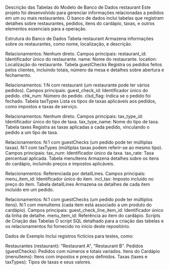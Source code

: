 Descrição das Tabelas do Modelo de Banco de Dados restaurant
Este projeto foi desenvolvido para gerenciar informações relacionadas a pedidos em um ou mais restaurantes. O banco de dados inclui tabelas que registram detalhes sobre restaurantes, pedidos, itens do cardápio, taxas, e outros elementos essenciais para a operação.

Estrutura do Banco de Dados
Tabela restaurant
Armazena informações sobre os restaurantes, como nome, localização, e descrição.

Relacionamentos: Nenhum direto.
Campos principais:
restaurant_id: Identificador único do restaurante.
name: Nome do restaurante.
location: Localização do restaurante.
Tabela guestChecks
Registra os pedidos feitos pelos clientes, incluindo totais, número da mesa e detalhes sobre abertura e fechamento.

Relacionamentos:
1:N com restaurant (um restaurante pode ter vários pedidos).
Campos principais:
guest_check_id: Identificador único do pedido.
chk_num: Número do pedido.
clsd_flag: Indica se o pedido foi fechado.
Tabela taxTypes
Lista os tipos de taxas aplicáveis aos pedidos, como impostos e taxas de serviço.

Relacionamentos: Nenhum direto.
Campos principais:
tax_type_id: Identificador único do tipo de taxa.
tax_type_name: Nome do tipo de taxa.
Tabela taxes
Registra as taxas aplicadas a cada pedido, vinculando o pedido a um tipo de taxa.

Relacionamentos:
N:1 com guestChecks (um pedido pode ter múltiplas taxas).
N:1 com taxTypes (múltiplas taxas podem referir-se ao mesmo tipo).
Campos principais:
tax_num: Identificador único da taxa.
tax_rate: Taxa percentual aplicada.
Tabela menuItems
Armazena detalhes sobre os itens do cardápio, incluindo preços e impostos aplicáveis.

Relacionamentos: Referenciada por detailLines.
Campos principais:
menu_item_id: Identificador único do item.
incl_tax: Imposto incluído no preço do item.
Tabela detailLines
Armazena os detalhes de cada item incluído em um pedido.

Relacionamentos:
N:1 com guestChecks (um pedido pode ter múltiplos itens).
N:1 com menuItems (cada item está associado a um produto do cardápio).
Campos principais:
guest_check_line_item_id: Identificador único da linha de detalhe.
menu_item_id: Referência ao item do cardápio.
Scripts de Criação das Tabelas
O script SQL detalhado para a criação das tabelas e os relacionamentos foi fornecido no início deste repositório.

Dados de Exemplo
Inclui registros fictícios para testes, como:

Restaurantes (restaurant): "Restaurant A", "Restaurant B".
Pedidos (guestChecks): Pedidos com números e totais variados.
Itens do Cardápio (menuItems): Itens com impostos e preços definidos.
Taxas (taxes e taxTypes): Tipos de taxas e seus valores.
